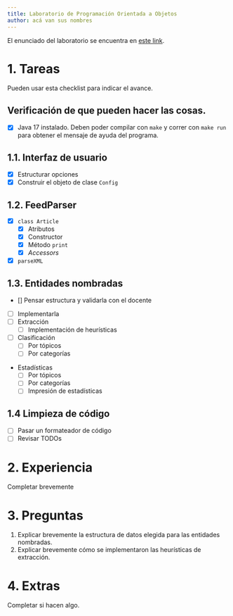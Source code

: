 ```yaml
---
title: Laboratorio de Programación Orientada a Objetos
author: acá van sus nombres
---
```


El enunciado del laboratorio se encuentra en [este link](https://docs.google.com/document/d/1wLhuEOjhdLwgZ4rlW0AftgKD4QIPPx37Dzs--P1gIU4/edit#heading=h.xe9t6iq9fo58).

# 1. Tareas
Pueden usar esta checklist para indicar el avance.

## Verificación de que pueden hacer las cosas.
- [x] Java 17 instalado. Deben poder compilar con `make` y correr con `make run` para obtener el mensaje de ayuda del programa.

## 1.1. Interfaz de usuario
- [x] Estructurar opciones
- [x] Construir el objeto de clase `Config`

## 1.2. FeedParser
- [x] `class Article`
    - [x] Atributos
    - [x] Constructor
    - [x] Método `print`
    - [x] _Accessors_
- [x] `parseXML`

## 1.3. Entidades nombradas
- [] Pensar estructura y validarla con el docente
- [ ] Implementarla
- [ ] Extracción
    - [ ] Implementación de heurísticas
- [ ] Clasificación
    - [ ] Por tópicos
    - [ ] Por categorías
- Estadísticas
    - [ ] Por tópicos
    - [ ] Por categorías
    - [ ] Impresión de estadísticas

## 1.4 Limpieza de código
- [ ] Pasar un formateador de código
- [ ] Revisar TODOs

# 2. Experiencia
Completar brevemente

# 3. Preguntas
1. Explicar brevemente la estructura de datos elegida para las entidades nombradas.
2. Explicar brevemente cómo se implementaron las heurísticas de extracción.

# 4. Extras
Completar si hacen algo.